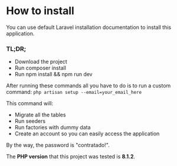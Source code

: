# How to install
You can use default Laravel installation documentation to install this application.

### TL;DR;
- Download the project
- Run composer install
- Run npm install && npm run dev

After running these commands all you have to do is to run a custom command:
`php artisan setup --email=your_email_here`

This command will:
- Migrate all the tables
- Run seeders
- Run factories with dummy data
- Create an account so you can easily access the application
 
By the way, the password is "contratado!".

The **PHP version** that this project was tested is **8.1.2**.